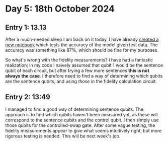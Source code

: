 # Day 5: 18th October 2024
## Entry 1: 13.13
After a much-needed sleep I am back on it today. I have already [created a new notebook](../testing/testing_model.ipynb) which tests the accuracy of the model given test data. The accuracy was something like 87%, which should be fine for my purposes.

So what's wrong with the fidelity measurements? I have had a fantastic realization; in my code I naively assumed that qubit 1 would be the sentence qubit of each circuit, but after trying a few more sentences **this is not always the case**. I therefore need to find a way of determining which qubits are the sentence qubits, and using *those* in the fidelity calculation circuit.

## Entry 2: 13:49
I managed to find a good way of determining sentence qubits. The approach is to find which qubits haven't been measured yet, as these will correspond to the sentence qubits and the control qubit. I then simply use those qubits for the controlled-swap gate. After some vague testing, the fidelity measurements appear to give what seems intuitively right, but more rigorous testing is needed. This will be next week's job.